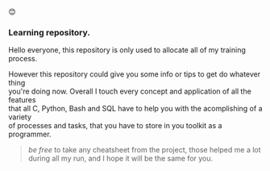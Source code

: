 :blush:

### Learning repository.

Hello everyone, this repository is only used to allocate all of my training process.

However this repository could give you some info or tips to get do whatever thing  
you're doing now. Overall I touch every concept and application of all the features  
that all C, Python, Bash and SQL have to help you with the acomplishing of a variety  
of processes and tasks, that you have to store in you toolkit as a programmer.  

> *be free* to take any cheatsheet from the project, those helped me a lot during all
> my run, and I hope it will be the same for you.

